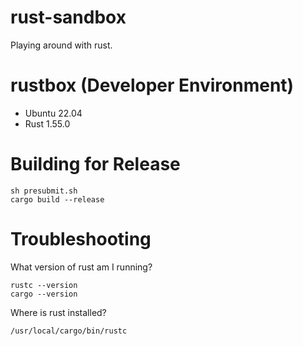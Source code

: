 # rust-sandbox
Playing around with rust.

# rustbox (Developer Environment)
- Ubuntu 22.04
- Rust 1.55.0

# Building for Release
 ```
 sh presubmit.sh
 cargo build --release
 ```
 
# Troubleshooting

What version of rust am I running?

```
rustc --version
cargo --version
```

Where is rust installed?

```
/usr/local/cargo/bin/rustc
```